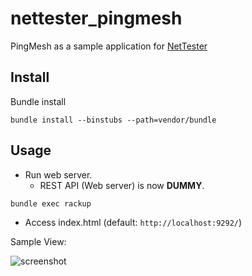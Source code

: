 # nettester_pingmesh
PingMesh as a sample application for [NetTester](https://github.com/net-tester/net-tester)

## Install
Bundle install
```shell
bundle install --binstubs --path=vendor/bundle
```

## Usage
* Run web server.
  * REST API (Web server) is now **DUMMY**.
```shell
bundle exec rackup
```
* Access index.html (default: `http://localhost:9292/`)

Sample View:

![screenshot](./figs/recording.gif)
